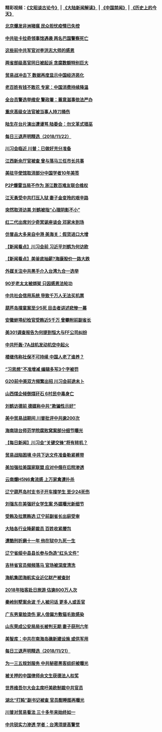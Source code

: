 #### 精彩视频：[《文昭谈古论今》](https://github.com/gfw-breaker/wenzhao/blob/master/README.md?t=11230933) | [《大陆新闻解读》](https://github.com/gfw-breaker/ntdtv-comedy/blob/master/README.md?t=11230933) | [《中国禁闻》](https://github.com/gfw-breaker/ntdtv-news/blob/master/README.md?t=11230933) | [《历史上的今天》](https://github.com/gfw-breaker/today-in-history/blob/master/README.md?t=11230933) 

#### [北京爆发非洲猪瘟 民众担忧疫情已失控](../pages/nsc413/n10869908.md?t=11230933) 

#### [中共驻卡拉奇领事馆遇袭 两名巴国警察死亡](../pages/nsc413/n10870377.md?t=11230933) 

#### [这些前中共军官对李洪志大师的感恩](../pages/nsc413/n10869318.md?t=11230933) 

#### [两省部级高官同日被起诉 贪腐数额特别巨大](../pages/nsc413/n10870229.md?t=11230933) 

#### [贸易战冲击下 数据再度显示中国经济恶化](../pages/nsc413/n10870209.md?t=11230933) 

#### [老百姓有钱不敢花 专家：中国消费持续降温](../pages/nsc413/n10868881.md?t=11230933) 

#### [全台员警选举维安 警政署：蓄意滋事依法严办](../pages/nsc413/n10869991.md?t=11230933) 

#### [重庆高级女法官被当事人持刀捅伤](../pages/nsc413/n10869909.md?t=11230933) 


#### [陆生在台片演出遭谩骂 陆委会：勿文革式猎巫](../pages/nsc413/n10869745.md?t=11230933) 

#### [每日三退声明精选（2018/11/22）](../pages/nsc413/n10869959.md?t=11230933) 

#### [川习会临近 川普：已做好充分准备](../pages/nsc413/n10869699.md?t=11230933) 

#### [江西新余厅官被查 曾与落马三任市长共事](../pages/nsc413/n10869594.md?t=11230933) 

#### [美驻华使馆取消部分中国学者10年美签](../pages/nsc413/n10869261.md?t=11230933) 

#### [P2P爆雷当局不作为 浙江数百难友联合维权](../pages/nsc413/n10868743.md?t=11230933) 

#### [江天勇受中共打压入狱 妻子金变玲的艰辛路](../pages/nsc413/n10869158.md?t=11230933) 

#### [突然取消访美 刘鹤被指“心理阴影不小”](../pages/nsc413/n10868634.md?t=11230933) 

#### [红二代出席刘少奇冥诞座谈会 邓家未到场](../pages/nsc413/n10869153.md?t=11230933) 

#### [仿冒品大多来自中港 美海关：假货进口大增](../pages/nsc413/n10869186.md?t=11230933) 

#### [【新闻看点】川习会前 习近平刘鹤为何访欧](../pages/nsc413/n10869070.md?t=11230933) 

#### [【新闻看点】美釜底抽薪?海康股价一路大跌](../pages/nsc413/n10868888.md?t=11230933) 

#### [外媒关注中共黑手介入台湾九合一选举](../pages/nsc413/n10868679.md?t=11230933) 

#### [90岁老太太被绑架 只因感恩法轮功](../pages/nsc413/n10869091.md?t=11230933) 

#### [中共社会信用系统 导致千万人无法买机票](../pages/nsc413/n10869062.md?t=11230933) 

#### [葫芦岛撞童案至少5死 目击者讲述悲惨一幕](../pages/nsc413/n10869050.md?t=11230933) 

#### [安徽蚌埠纪检官受贿近5千万 曾攀附前副省长](../pages/nsc413/n10869009.md?t=11230933) 

#### [美301调查报告为何提到恒大与FF公司纠纷](../pages/nsc413/n10868690.md?t=11230933) 

#### [中共歼轰-7A战机发动机空中起火](../pages/nsc413/n10868886.md?t=11230933) 

#### [楼继伟称社保不可持续 中国人老了谁养？](../pages/nsc413/n10867615.md?t=11230933) 

#### [“习思想”不准增减 编辑多写3个字被罚](../pages/nsc413/n10868878.md?t=11230933) 

#### [G20前中美双方频繁出招 川习会前途未卜](../pages/nsc413/n10868858.md?t=11230933) 

#### [山西煤企倾倒煤矸石 6村民中毒身亡](../pages/nsc413/n10868846.md?t=11230933) 

#### [刘鹤访德前 德媒称中共“欺骗性示好”](../pages/nsc413/n10868755.md?t=11230933) 

#### [美中贸易战期间 川普批评中共逾200次](../pages/nsc413/n10868710.md?t=11230933) 

#### [海南琼台师范学院腐败窝案部分细节曝光](../pages/nsc413/n10866631.md?t=11230933) 

#### [【每日新闻】川习会“关键交锋”将有转机？](../pages/nsc413/n10866735.md?t=11230933) 

#### [贸易战陷困境 中共下达文件准备勒紧裤带](../pages/nsc413/n10868588.md?t=11230933) 

#### [美加强拉美国家联盟 应对中俄在后院渗透](../pages/nsc413/n10866498.md?t=11230933) 


#### [云南爆H5N6禽流感 上万家禽遭扑杀](../pages/nsc413/n10867856.md?t=11230933) 

#### [辽宁葫芦岛村支书子开车撞学生 至少24死伤](../pages/nsc413/n10867736.md?t=11230933) 

#### [刘强东在美强奸女学生案 外媒曝光新细节](../pages/nsc413/n10867020.md?t=11230933) 

#### [受贿及拉票贿选 辽宁前副省长出庭受审](../pages/nsc413/n10868243.md?t=11230933) 

#### [大陆各行业降薪裁员 百姓收紧腰包](../pages/nsc413/n10867737.md?t=11230933) 

#### [遭酷刑折磨十一年 他在狱中九死一生](../pages/nsc413/n10864198.md?t=11230933) 

#### [辽宁省绥中县县长参与伪造“红头文件”](../pages/nsc413/n10868218.md?t=11230933) 

#### [吉林省官员频频落马 官场被深度清洗](../pages/nsc413/n10867586.md?t=11230933) 

#### [海航集团海航实业近亿财产被查封](../pages/nsc413/n10867854.md?t=11230933) 

#### [2018年陆客赴日旅游 估逾800万人次](../pages/nsc413/n10867534.md?t=11230933) 

#### [秦岭别墅案余波 千人被问话 更多人或丢官](../pages/nsc413/n10867345.md?t=11230933) 

#### [广东男童脸烫伤 家人信偏方敷猫毛致感染](../pages/nsc413/n10867747.md?t=11230933) 

#### [山东荣成公安局局长被判无期 妻子获刑六年](../pages/nsc413/n10867277.md?t=11230933) 

#### [美智库：中共在南海岛礁新建设施 或供军用](../pages/nsc413/n10867614.md?t=11230933) 

#### [每日三退声明精选（2018/11/21）](../pages/nsc413/n10867430.md?t=11230933) 

#### [为一三五规划服务 中共秘密黑客组织被曝光](../pages/nsc413/n10866916.md?t=11230933) 

#### [被关押的中国律师余文生获德法人权奖](../pages/nsc413/n10867295.md?t=11230933) 

#### [世界维吾尔大会主席吁美欧制裁中共官员](../pages/nsc413/n10866952.md?t=11230933) 

#### [湖北“打盹”副书记被查 官员酣睡图再曝光](../pages/nsc413/n10867104.md?t=11230933) 

#### [川普对贸易看法 三十多年来始终如一](../pages/nsc413/n10867008.md?t=11230933) 

#### [中共锐实力渗透 学者：台湾须提高警觉](../pages/nsc413/n10865817.md?t=11230933) 

